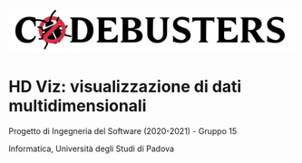 ![CodeBustersLogo](./extra/CodeBsuters.JPG)

# HD Viz: visualizzazione di dati multidimensionali
Progetto di Ingegneria del Software (2020-2021) - Gruppo 15

Informatica, Università degli Studi di Padova
